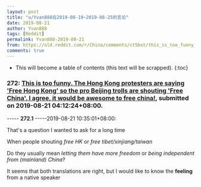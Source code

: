 ```yaml
---
layout: post
title: "u/Yvan888在2019-08-19~2019-08-25的言论"
date: 2019-08-21
author: Yvan888
tags: [Reddit]
permalink: Yvan888-2019-08-21
from: https://old.reddit.com/r/China/comments/ct5bxt/this_is_too_funny_the_hong_kong_protesters_are/
comments: true
---
```


* This will become a table of contents (this text will be scrapped).
{:toc}

### 272: [This is too funny. The Hong Kong protesters are saying 'Free Hong Kong' so the pro Beijing trolls are shouting 'Free China'. I agree, it would be awesome to free china!](https://old.reddit.com/r/China/comments/ct5bxt/this_is_too_funny_the_hong_kong_protesters_are/), submitted on 2019-08-21 04:12:24+08:00.

----- __272.1__ -----2019-08-21 10:35:01+08:00:

That's a question I wanted to ask for a long time

When people shouting *free HK* or *free tibet/xinjiang/taiwan*

Do they usually mean *letting them have more freedom* or *being independent from (mainland) China*?

It seems that both translations are right, but I would like to know the **feeling** from a native speaker

